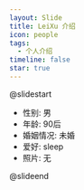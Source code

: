 ```yaml
---
layout: Slide
title: LeiXu 介绍
icon: people
tags:
  - 个人介绍
timeline: false
star: true
---
```


@slidestart

- 性别: 男
- 年龄: 90后
- 婚姻情况: 未婚
- 爱好: sleep
- 照片: 无

@slideend
